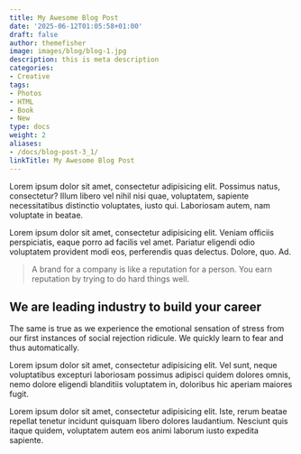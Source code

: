 ```yaml
---
title: My Awesome Blog Post
date: '2025-06-12T01:05:58+01:00'
draft: false
author: themefisher
image: images/blog/blog-1.jpg
description: this is meta description
categories:
- Creative
tags:
- Photos
- HTML
- Book
- New
type: docs
weight: 2
aliases:
- /docs/blog-post-3_1/
linkTitle: My Awesome Blog Post
---
```


Lorem ipsum dolor sit amet, consectetur adipisicing elit. Possimus natus, consectetur? Illum libero vel
nihil nisi quae, voluptatem, sapiente necessitatibus distinctio voluptates, iusto qui. Laboriosam autem,
nam voluptate in beatae.

Lorem ipsum dolor sit amet, consectetur adipisicing elit. Veniam officiis perspiciatis, eaque porro ad
facilis vel amet. Pariatur eligendi odio voluptatem provident modi eos, perferendis quas delectus.
Dolore, quo. Ad.


> A brand for a company is like a reputation for a person. You earn reputation by
trying to do hard things well.

## We are leading industry to build your career

The same is true as we experience the emotional sensation of
stress from our first instances of social rejection ridicule. We quickly learn to fear and thus
automatically.


Lorem ipsum dolor sit amet, consectetur adipisicing elit. Vel sunt, neque voluptatibus excepturi
laboriosam possimus adipisci quidem dolores omnis, nemo dolore eligendi blanditiis voluptatem in,
doloribus hic aperiam maiores fugit.

Lorem ipsum dolor sit amet, consectetur adipisicing elit. Iste, rerum beatae repellat
tenetur incidunt quisquam libero dolores laudantium. Nesciunt quis itaque quidem, voluptatem autem eos
animi laborum iusto expedita sapiente.
                